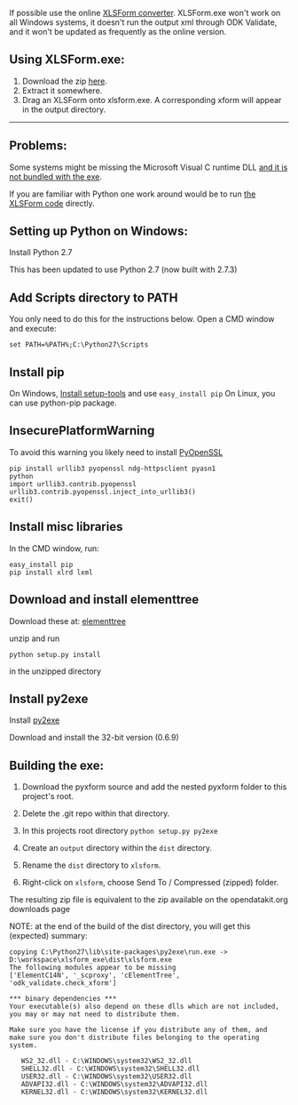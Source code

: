 If possible use the online [XLSForm converter](http://opendatakit.org/use/xlsform/).
XLSForm.exe won't work on all Windows systems, it doesn't run the output xml through ODK Validate, and it won't be updated as frequently as the online version.

Using XLSForm.exe:
------------------
1. Download the zip [here](http://opendatakit.org/downloads/download-info/xlsform-for-windows/).
2. Extract it somewhere.
3. Drag an XLSForm onto xlsform.exe. A corresponding xform will appear in the output directory.

___________________________________


Problems:
---------

Some systems might be missing the Microsoft Visual C runtime DLL [and it is not bundled with the exe](http://www.py2exe.org/index.cgi/Tutorial#A5.ProvidingtheMicrosoftVisualCruntimeDLL).

If you are familiar with Python one work around would be to run [the XLSForm code](https://github.com/UW-ICTD/pyxform) directly.

Setting up Python on Windows:
-----------------------------

Install Python 2.7

This has been updated to use Python 2.7 (now built with 2.7.3)

Add Scripts directory to PATH
-----------------------------

You only need to do this for the instructions below. Open a CMD window and execute:

```Shell
set PATH=%PATH%;C:\Python27\Scripts
```

Install pip
-------------------------------

On Windows, [Install setup-tools](https://pypi.python.org/pypi/setuptools#windows-simplified) and use `easy_install pip`
On Linux, you can use python-pip package.

InsecurePlatformWarning
------------------------------
To avoid this warning you likely need to install [PyOpenSSL](https://urllib3.readthedocs.org/en/latest/security.html#pyopenssl)

```
pip install urllib3 pyopenssl ndg-httpsclient pyasn1
python
import urllib3.contrib.pyopenssl
urllib3.contrib.pyopenssl.inject_into_urllib3()
exit()
```

Install misc libraries
------------------------------

In the CMD window, run:

```
easy_install pip
pip install xlrd lxml
```

Download and install elementtree
------------------------------
Download these at:
[elementtree](https://pypi.python.org/pypi/elementtree/1.2.6-20050316)

unzip and run
```
python setup.py install
```
in the unzipped directory

Install py2exe
------------------------------

Install [py2exe](http://www.py2exe.org/)

Download and install the 32-bit version (0.6.9)

Building the exe:
-----------------

1. Download the pyxform source and add the nested pyxform folder to this project's root.

2. Delete the .git repo within that directory.

3. In this projects root directory `python setup.py py2exe`

4. Create an `output` directory within the `dist` directory.

5. Rename the `dist` directory to `xlsform`.

6. Right-click on `xlsform`, choose Send To / Compressed (zipped) folder.  

The resulting zip file is equivalent to the zip available on the opendatakit.org downloads page

NOTE: at the end of the build of the dist directory, you will get this (expected) summary:

```
copying C:\Python27\lib\site-packages\py2exe\run.exe -> D:\workspace\xlsform_exe\dist\xlsform.exe
The following modules appear to be missing
['ElementC14N', '_scproxy', 'cElementTree', 'odk_validate.check_xform']

*** binary dependencies ***
Your executable(s) also depend on these dlls which are not included,
you may or may not need to distribute them.

Make sure you have the license if you distribute any of them, and
make sure you don't distribute files belonging to the operating system.

   WS2_32.dll - C:\WINDOWS\system32\WS2_32.dll
   SHELL32.dll - C:\WINDOWS\system32\SHELL32.dll
   USER32.dll - C:\WINDOWS\system32\USER32.dll
   ADVAPI32.dll - C:\WINDOWS\system32\ADVAPI32.dll
   KERNEL32.dll - C:\WINDOWS\system32\KERNEL32.dll
```
